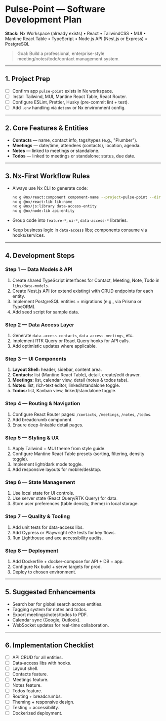 # Pulse-Point — Software Development Plan

**Stack:** Nx Workspace (already exists) • React • TailwindCSS • MUI • Mantine React Table • TypeScript • Node.js API (Nest.js or Express) • PostgreSQL

> Goal: Build a professional, enterprise-style meeting/notes/todo/contact management system.

---

## 1. Project Prep

* [ ] Confirm app `pulse-point` exists in Nx workspace.
* [ ] Install Tailwind, MUI, Mantine React Table, React Router.
* [ ] Configure ESLint, Prettier, Husky (pre-commit lint + test).
* [ ] Add `.env` handling via `dotenv` or Nx environment config.

---

## 2. Core Features & Entities

* **Contacts** — name, contact info, tags/types (e.g., "Plumber").
* **Meetings** — date/time, attendees (contacts), location, agenda.
* **Notes** — linked to meetings or standalone.
* **Todos** — linked to meetings or standalone; status, due date.

---

## 3. Nx-First Workflow Rules

* Always use Nx CLI to generate code:

  ```bash
  nx g @nx/react:component component-name --project=pulse-point --directory=components
  nx g @nx/react:lib lib-name
  nx g @nx/js:library data-access-entity
  nx g @nx/node:lib api-entity
  ```
* Group code into `feature-*`, `ui-*`, `data-access-*` libraries.
* Keep business logic in `data-access` libs; components consume via hooks/services.

---

## 4. Development Steps

### Step 1 — Data Models & API

1. Create shared TypeScript interfaces for Contact, Meeting, Note, Todo in `libs/data-models`.
2. Create Nest.js API (or extend existing) with CRUD endpoints for each entity.
3. Implement PostgreSQL entities + migrations (e.g., via Prisma or TypeORM).
4. Add seed script for sample data.

### Step 2 — Data Access Layer

1. Generate `data-access-contacts`, `data-access-meetings`, etc.
2. Implement RTK Query or React Query hooks for API calls.
3. Add optimistic updates where applicable.

### Step 3 — UI Components

1. **Layout Shell:** header, sidebar, content area.
2. **Contacts:** list (Mantine React Table), detail, create/edit drawer.
3. **Meetings:** list, calendar view, detail (notes & todos tabs).
4. **Notes:** list, rich-text editor, linked/standalone toggle.
5. **Todos:** list, Kanban view, linked/standalone toggle.

### Step 4 — Routing & Navigation

1. Configure React Router pages: `/contacts`, `/meetings`, `/notes`, `/todos`.
2. Add breadcrumb component.
3. Ensure deep-linkable detail pages.

### Step 5 — Styling & UX

1. Apply Tailwind + MUI theme from style guide.
2. Configure Mantine React Table presets (sorting, filtering, density toggle).
3. Implement light/dark mode toggle.
4. Add responsive layouts for mobile/desktop.

### Step 6 — State Management

1. Use local state for UI controls.
2. Use server state (React Query/RTK Query) for data.
3. Store user preferences (table density, theme) in local storage.

### Step 7 — Quality & Tooling

1. Add unit tests for data-access libs.
2. Add Cypress or Playwright e2e tests for key flows.
3. Run Lighthouse and axe accessibility audits.

### Step 8 — Deployment

1. Add Dockerfile + docker-compose for API + DB + app.
2. Configure Nx build + serve targets for prod.
3. Deploy to chosen environment.

---

## 5. Suggested Enhancements

* Search bar for global search across entities.
* Tagging system for notes and todos.
* Export meetings/notes/todos to PDF.
* Calendar sync (Google, Outlook).
* WebSocket updates for real-time collaboration.

---

## 6. Implementation Checklist

* [ ] API CRUD for all entities.
* [ ] Data-access libs with hooks.
* [ ] Layout shell.
* [ ] Contacts feature.
* [ ] Meetings feature.
* [ ] Notes feature.
* [ ] Todos feature.
* [ ] Routing + breadcrumbs.
* [ ] Theming + responsive design.
* [ ] Testing + accessibility.
* [ ] Dockerized deployment.
